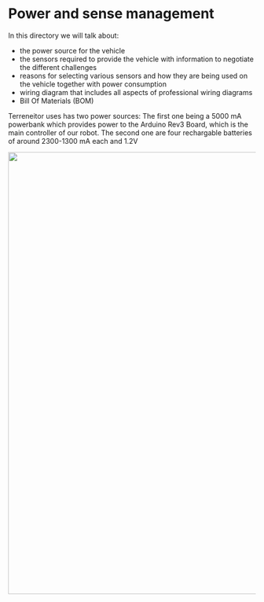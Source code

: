 # Power and sense management

In this directory we will talk about:

- the power source for the vehicle
- the sensors required to provide the vehicle with information to negotiate the different challenges
- reasons for selecting various sensors and how they are being used on the vehicle together with power consumption
- wiring diagram that includes all aspects of professional wiring diagrams
- Bill Of Materials (BOM)

Terreneitor uses has two power sources: The first one being a 5000 mA powerbank which provides power to the Arduino Rev3 Board, which is the main controller of our robot. The second one are four rechargable batteries of around 2300-1300 mA each and 1.2V

<img src="Bill Of Materials.png" width="900">
